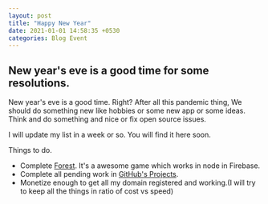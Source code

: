 ```yaml
---
layout: post
title: "Happy New Year"
date: 2021-01-01 14:58:35 +0530
categories: Blog Event
---
```

 
## New year's eve is a good time for some resolutions.

New year's eve is a good time. Right? After all this pandemic thing, We should do something new like hobbies or some new app or some ideas. Think and do something and nice or fix open source issues.

I will update my list in a week or so. You will find it here soon.

Things to do.
 - Complete [Forest](https://github.com/darkRaspberry/Forest). It's a awesome game which works in node in Firebase.
 - Complete all pending work in [GitHub's Projects](https://github.com/darkRaspberry?tab=projects).
 - Monetize enough to get all my domain registered and working.(I will try to keep all the things in ratio of cost vs speed)
